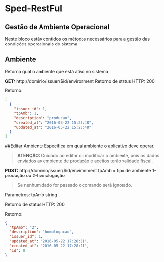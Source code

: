 # Sped-RestFul

## Gestão de Ambiente Operacional
Neste bloco estão contidos os métodos necessários para a gestão das condições operacionais do sistema.

## Ambiente
Retorna qual o ambiente que está ativo no sistema

**GET:** http://dominio/issuer/$id/environment
Retorno de status HTTP: 200

Retorno:
```json
[
  {
    "issuer_id": 1,
    "tpAmb": 1,
    "description": "producao",
    "created_at": "2016-05-22 15:20:48",
    "updated_at": "2016-05-22 15:20:48"
  }
]
```

##Editar Ambiente
Especifica em qual ambiente o aplicativo deve operar.

>**ATENÇÃO:**
>Cuidado ao editar ou modificar o ambiente, pois os dados enviados ao embiente de produção e aceitos terão validade fiscal.

**POST:** http://dominio/issuer/$id/environment
tpAmb = tipo de ambiente 1-produção ou 2-homologação
>Se nenhum dado for passado o comando será ignorado.

Parametros:
tpAmb string 

Retorno de status HTTP: 200

Retorno:
```json
{
  "tpAmb": "2",
  "description": "homologacao",
  "issuer_id": 1,
  "updated_at": "2016-05-22 17:28:11",
  "created_at": "2016-05-22 17:28:11",
  "id": 0
}
```

